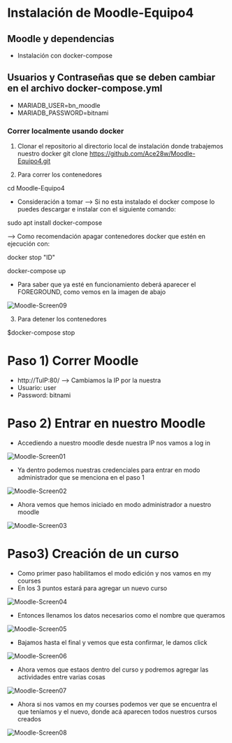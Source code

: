 # Instalación de Moodle-Equipo4

## Moodle y dependencias
- Instalación con docker-compose 

## Usuarios y Contraseñas que se deben cambiar en el archivo docker-compose.yml
- MARIADB_USER=bn_moodle
- MARIADB_PASSWORD=bitnami

### Correr localmente usando docker

1. Clonar el repositorio al directorio local de instalación donde trabajemos nuestro docker
git clone https://github.com/Ace28w/Moodle-Equipo4.git

2. Para correr los contenedores

cd Moodle-Equipo4

- Consideración a tomar
--> Si no esta instalado el docker compose lo puedes descargar e instalar con el siguiente comando:

sudo apt  install docker-compose

--> Como recomendación apagar contenedores docker que estén en ejecución con:

docker stop "ID"

docker-compose up

- Para saber que ya esté en funcionamiento deberá aparecer el FOREGROUND, como vemos en la imagen de abajo

![Moodle-Screen09](Img/Fore.png)


3. Para detener los contenedores

$docker-compose stop

# Paso 1) Correr Moodle

- http://TuIP:80/ --> Cambiamos la IP por la nuestra
- Usuario: user
- Password: bitnami

# Paso 2) Entrar en nuestro Moodle

- Accediendo a nuestro moodle desde nuestra IP nos vamos a log in

![Moodle-Screen01](Img/Inicio.png)

- Ya dentro podemos nuestras credenciales para entrar en modo administrador que se menciona en el paso 1

![Moodle-Screen02](Img/Login.png)

- Ahora vemos que hemos iniciado en modo administrador a nuestro moodle

![Moodle-Screen03](Img/Dentro.png)

# Paso3) Creación de un curso

- Como primer paso habilitamos el modo edición y nos vamos en my courses
- En los 3 puntos estará para agregar un nuevo curso

![Moodle-Screen04](Img/Cursos.png)

- Entonces llenamos los datos necesarios como el nombre que queramos

![Moodle-Screen05](Img/Agregarcurso.png)

- Bajamos hasta el final y vemos que esta confirmar, le damos click

![Moodle-Screen06](Img/ConfirmarCurso.png)

- Ahora vemos que estaos dentro del curso y podremos agregar las actividades entre varias cosas

![Moodle-Screen07](Img/DentroCurso.png)

- Ahora si nos vamos en my courses podemos ver que se encuentra el que teníamos y el nuevo, donde acá aparecen todos nuestros cursos creados

![Moodle-Screen08](Img/CursoFinal.png)
